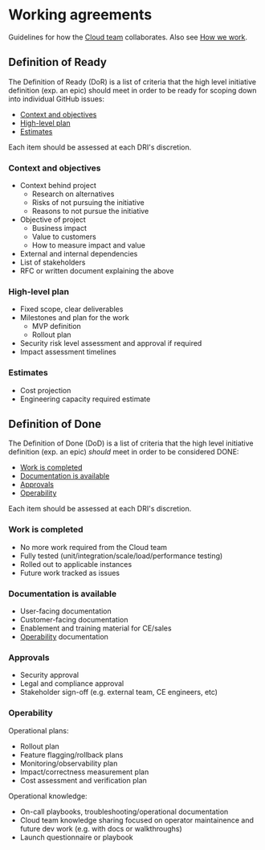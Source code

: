 # Working agreements

Guidelines for how the [Cloud team](./index.md) collaborates. Also see [How we work](./index.md#how-we-work).

## Definition of Ready

The Definition of Ready (DoR) is a list of criteria that the high level initiative definition (exp. an epic) should meet in order to be ready for scoping down into individual GitHub issues:

- [Context and objectives](#context-and-objectives)
- [High-level plan](#high-level-plan)
- [Estimates](#estimates)

Each item should be assessed at each DRI's discretion.

### Context and objectives

- Context behind project
  - Research on alternatives
  - Risks of not pursuing the initiative
  - Reasons to not pursue the initiative
- Objective of project
  - Business impact
  - Value to customers
  - How to measure impact and value
- External and internal dependencies
- List of stakeholders
- RFC or written document explaining the above

### High-level plan

- Fixed scope, clear deliverables
- Milestones and plan for the work
  - MVP definition
  - Rollout plan
- Security risk level assessment and approval if required
- Impact assessment timelines

### Estimates

- Cost projection
- Engineering capacity required estimate

## Definition of Done

The Definition of Done (DoD) is a list of criteria that the high level initiative definition (exp. an epic) _should_ meet in order to be considered DONE:

- [Work is completed](#work-is-completed)
- [Documentation is available](#documentation-is-available)
- [Approvals](#approvals)
- [Operability](#operability)

Each item should be assessed at each DRI's discretion.

### Work is completed

- No more work required from the Cloud team
- Fully tested (unit/integration/scale/load/performance testing)
- Rolled out to applicable instances
- Future work tracked as issues

### Documentation is available

- User-facing documentation
- Customer-facing documentation
- Enablement and training material for CE/sales
- [Operability](#operability) documentation

### Approvals

- Security approval
- Legal and compliance approval
- Stakeholder sign-off (e.g. external team, CE engineers, etc)

### Operability

Operational plans:

- Rollout plan
- Feature flagging/rollback plans
- Monitoring/observability plan
- Impact/correctness measurement plan
- Cost assessment and verification plan

Operational knowledge:

- On-call playbooks, troubleshooting/operational documentation
- Cloud team knowledge sharing focused on operator maintainence and future dev work (e.g. with docs or walkthroughs)
- Launch questionnaire or playbook
